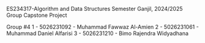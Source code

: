 ES234317-Algorithm and Data Structures
Semester Ganjil, 2024/2025
Group Capstone Project

Group #4
1 - 5026231092 - Muhammad Fawwaz Al-Amien
2 - 5026231061 - Muhammad Daniel Alfarisi
3 - 5026231210 - Bimo Rajendra Widyadhana

